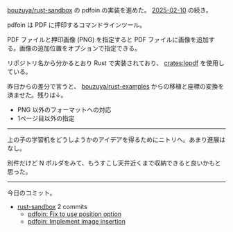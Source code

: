 [bouzuya/rust-sandbox] の pdfoin の実装を進めた。 [2025-02-10] の続き。

pdfoin は PDF に押印するコマンドラインツール。

PDF ファイルと押印画像 (PNG) を指定すると PDF ファイルに画像を追加する。画像の追加位置をオプションで指定できる。

リポジトリ名から分かるとおり Rust で実装されており、 [crates:lopdf] を使用している。

昨日からの差分で言うと、 [bouzuya/rust-examples] からの移植と座標の変換を済ませた。残りは↓。

- PNG 以外のフォーマットへの対応
- 1ページ目以外の指定

---

上の子の学習机をどうしようかのアイデアを得るためにニトリへ。あまり進展はなし。

別件だけど N ポルダをみて、もうすこし天井近くまで収納できると良いかもと思った。

---

今日のコミット。

- [rust-sandbox](https://github.com/bouzuya/rust-sandbox) 2 commits
  - [pdfoin: Fix to use position option](https://github.com/bouzuya/rust-sandbox/commit/082f78686b43f69692ea32ebf4ef3ca9f12b964a)
  - [pdfoin: Implement image insertion](https://github.com/bouzuya/rust-sandbox/commit/cdc9b2e651f906bbaa43e17054c3bc6e40a1232d)

[2025-02-10]: https://blog.bouzuya.net/2025/02/10/
[bouzuya/rust-examples]: https://github.com/bouzuya/rust-examples
[bouzuya/rust-sandbox]: https://github.com/bouzuya/rust-sandbox
[crates:lopdf]: https://crates.io/crates/lopdf
